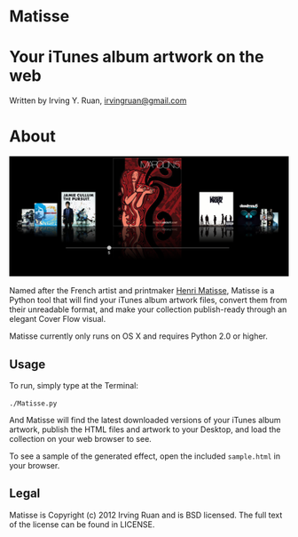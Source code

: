 Matisse
=====

Your iTunes album artwork on the web
=====

Written by Irving Y. Ruan, <irvingruan@gmail.com>

About
=====

![Sample Output](https://github.com/irvingruan/Matisse/raw/master/SampleCoverFlow.png)


Named after the French artist and printmaker [Henri Matisse](http://en.wikipedia.org/wiki/Henri_Matisse), Matisse is a Python tool that will find your iTunes album artwork files, convert them from their unreadable format, and make your collection publish-ready through an elegant Cover Flow visual.

Matisse currently only runs on OS X and requires Python 2.0 or higher.

## Usage

To run, simply type at the Terminal:

`./Matisse.py`

And Matisse will find the latest downloaded versions of your iTunes album artwork, publish the HTML files and artwork to your Desktop, and load the collection on your web browser to see.

To see a sample of the generated effect, open the included `sample.html` in your browser.

## Legal

Matisse is Copyright (c) 2012 Irving Ruan and is BSD licensed. The full text of the license can be found in LICENSE.